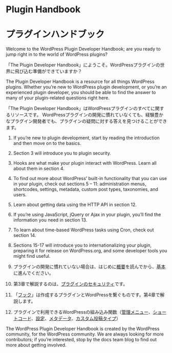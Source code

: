 # Plugin Handbook

# プラグインハンドブック

Welcome to the WordPress Plugin Developer Handbook; are you ready to jump right in to the world of WordPress plugins?

「The Plugin Developer Handbook」にようこそ。WordPressプラグインの世界に飛び込む準備ができていますか？

The Plugin Developer Handbook is a resource for all things WordPress plugins.
Whether you’re new to WordPress plugin development, or you’re an experienced plugin developer, you should be able to find the answer to many of your plugin-related questions right here.

「The Plugin Developer Handbook」はWordPressプラグインのすべてに関するリソースです。
WordPressプラグインの開発に慣れていなくても、経験豊かなプラグイン開発者でも、プラグインの疑問に対する答えを見つけることができます。

1. If you’re new to plugin development, start by reading the introduction and then move on to the basics.
2. Section 3 will introduce you to plugin security.
3. Hooks are what make your plugin interact with WordPress. Learn all about them in section 4.
4. To find out more about WordPress’ built-in functionality that you can use in your plugin, check out sections 5 – 11: administration menus, shortcodes, settings, metadata, custom post types, taxonomies, and users.
5. Learn about getting data using the HTTP API in section 12.
6. If you’re using JavaScript, jQuery or Ajax in your plugin, you’ll find the information you need in section 13.
7. To learn about time-based WordPress tasks using Cron, check out section 14.
8. Sections 15-17 will introduce you to internationalizing your plugin, preparing it for release on WordPress.org, and some developer tools you might find useful.

1. プラグインの開発に慣れていない場合は、はじめに[概要](./intro/)を読んでから、[基本](./the-basics/)に進んでください。
2. 第3章で解説するのは、[プラグインのセキュリティ](./security/)です。
3. 「[フック](./hooks/)」は作成するプラグインとWordPressを繋ぐものです。第4章で解説します。
4. プラグインで利用できるWordPressの組み込み関数（[管理メニュー](./administration-menus/)、[ショートコード](./shortcodes/)、[設定](./settings/)、[メタデータ](.//metadata/)、[カスタム投稿タイプ](./post-types/)）

The WordPress Plugin Developer Handbook is created by the WordPress community, for the WordPress community. We are always looking for more contributors; if you’re interested, stop by the docs team blog to find out more about getting involved.